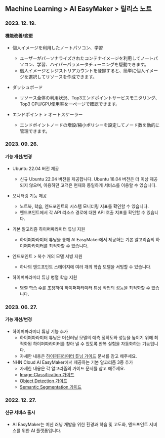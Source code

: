 ## Machine Learning > AI EasyMaker > 릴리스 노트


### 2023. 12. 19.

#### 機能改善/変更 

* 個人イメージを利用したノートパソコン、学習 
    * ユーザーがパーソナライズされたコンテナイメージを利用してノートパソコン、学習、ハイパーパラメータチューニングを駆動できます。
    * 個人イメージとレジストリアカウントを登録すると、簡単に個人イメージを選択してリソースを作成できます。

* ダッシュボード
    * リソース全体の利用状況、Top3エンドポイントサービスモニタリング、Top3 CPU/GPU使用率を一ページで確認できます。

* エンドポイント > オートスケーラー 
    * エンドポイントノードの増設/縮小ポリシーを設定してノード数を動的に管理できます。 


### 2023. 09. 26.

#### 기능 개선/변경 

* Ubuntu 22.04 버전 제공 
    * 신규 Ubuntu 22.04 버전을 제공합니다. Ubuntu 18.04 버전은 더 이상 제공되지 않으며, 이용하던 고객은 현재와 동일하게 서비스를 이용할 수 있습니다.

* 모니터링 기능 제공 
    * 노트북, 학습, 엔드포인트의 시스템 모니터링 지표를 확인할 수 있습니다.
    * 엔드포인트에서 각 API 리소스 경로에 대한 API 호출 지표를 확인할 수 있습니다.

* 기본 알고리즘 하이퍼파라미터 튜닝 지원 
    * 하이퍼파라미터 튜닝을 통해 AI EasyMaker에서 제공하는 기본 알고리즘의 하이퍼파라미터를 최적화할 수 있습니다. 

* 엔드포인트 > 복수 개의 모델 서빙 지원
    * 하나의 엔드포인트 스테이지에 여러 개의 학습 모델을 서빙할 수 있습니다.

* 하이퍼파라미터 튜닝 병렬 학습 지원
    * 병렬 학습 수를 조정하여 하이퍼파라미터 튜닝 작업의 성능을 최적화할 수 있습니다.


### 2023. 06. 27.

#### 기능 개선/변경

* 하이퍼파라미터 튜닝 기능 추가
    * 하이퍼파라미터 튜닝은 머신러닝 모델의 예측 정확도와 성능을 높이기 위해 최적화된 하이퍼파라미터를 찾아 낼 수 있도록 반복 실험을 자동화하는 기능입니다.
    * 자세한 내용은 [하이퍼파라미터 튜닝 가이드](./console-guide/#_18) 문서를 참고 해주세요.
* NHN Cloud AI EasyMaker에서 제공하는 기본 알고리즘 3종 추가
    * 자세한 내용은 각 알고리즘의 가이드 문서를 참고 해주세요.
    * [Image Classification 가이드](./algorithm-guide/#image-classification)
    * [Object Detection 가이드](./algorithm-guide/#object-detection)
    * [Semantic Segmentation 가이드](./algorithm-guide/#semantic-segmentation)


### 2022. 12. 27.
#### 신규 서비스 출시 
* AI EasyMaker는 머신 러닝 개발을 위한 환경과 학습 및 고도화, 엔드포인트 서비스를 위한 AI 플랫폼입니다.
